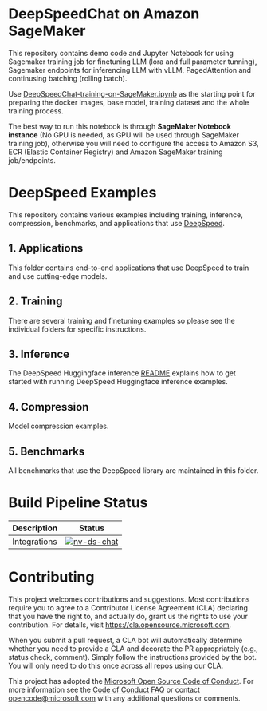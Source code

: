 # DeepSpeedChat on Amazon SageMaker
This repository contains demo code and Jupyter Notebook for using Sagemaker training job for finetuning LLM (lora and full parameter tunning), Sagemaker endpoints for inferencing LLM with vLLM, PagedAttention and continusing batching (rolling batch).

Use [DeepSpeedChat-training-on-SageMaker.ipynb](./DeepSpeedChat-training-on-SageMaker.ipynb) as the starting point for preparing the docker images, base model, training dataset and the whole training process.

The best way to run this notebook is through **SageMaker Notebook instance** (No GPU is needed, as GPU will be used through SageMaker training job), otherwise you will need to configure the access to Amazon S3, ECR (Elastic Container Registry) and Amazon SageMaker training job/endpoints.

# DeepSpeed Examples
This repository contains various examples including training, inference, compression, benchmarks, and applications that use [DeepSpeed](https://github.com/microsoft/DeepSpeed).

## 1. Applications
This folder contains end-to-end applications that use DeepSpeed to train and use cutting-edge models.

## 2. Training
There are several training and finetuning examples so please see the individual folders for specific instructions.

## 3. Inference
The DeepSpeed Huggingface inference [README](./inference/huggingface/README.md) explains how to get started with running DeepSpeed Huggingface inference examples.

## 4. Compression
Model compression examples.

## 5. Benchmarks
All benchmarks that use the DeepSpeed library are maintained in this folder.

# Build Pipeline Status
| Description | Status |
| ----------- | ------ |
| Integrations | [![nv-ds-chat](https://github.com/microsoft/DeepSpeed/actions/workflows/nv-ds-chat.yml/badge.svg?branch=master)](https://github.com/microsoft/DeepSpeed/actions/workflows/nv-ds-chat.yml) |

# Contributing

This project welcomes contributions and suggestions.  Most contributions require you to agree to a
Contributor License Agreement (CLA) declaring that you have the right to, and actually do, grant us
the rights to use your contribution. For details, visit https://cla.opensource.microsoft.com.

When you submit a pull request, a CLA bot will automatically determine whether you need to provide
a CLA and decorate the PR appropriately (e.g., status check, comment). Simply follow the instructions
provided by the bot. You will only need to do this once across all repos using our CLA.

This project has adopted the [Microsoft Open Source Code of Conduct](https://opensource.microsoft.com/codeofconduct/).
For more information see the [Code of Conduct FAQ](https://opensource.microsoft.com/codeofconduct/faq/) or
contact [opencode@microsoft.com](mailto:opencode@microsoft.com) with any additional questions or comments.
